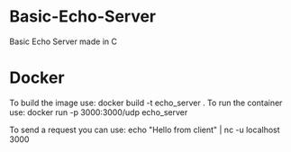 # Basic-Echo-Server
Basic Echo Server made in C

# Docker
To build the image use: docker build -t echo_server .
To run the container use: docker run -p 3000:3000/udp echo_server

To send a request you can use: echo "Hello from client" | nc -u localhost 3000

